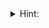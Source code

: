 <details>
<summary>Hint:</summary>
Swap with 2 pointers (pivot)
  <details>
  <summary>Additional hint:</summary>
  Pivot always points to first instance of zero
  </details>
</details>

